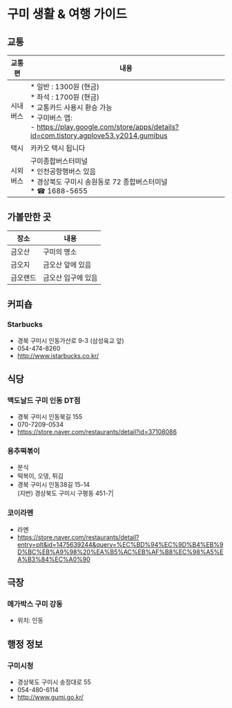 
# 구미 생활 & 여행 가이드

## 교통

교통편| 내용  
--------|---------------------------------------------------------------------------------------------------
시내버스 |* 일반 : 1300원 (현금)<br>* 좌석 : 1700원 (현금)  <br>* 교통카드 사용시 환승 가능<br>* 구미버스 앱:<br>  - https://play.google.com/store/apps/details?id=com.tistory.agplove53.y2014.gumibus<br> 
택시     | 카카오 택시 됩니다  
시외버스 | 구미종합버스터미널<br>* 인천공항행버스 있음<br>* 경상북도 구미시 송원동로 72 종합버스터미널<br>* ☎ 1688-5655


## 가볼만한 곳

장소    | 내용
--------|----------------------------------------------
금오산  | 구미의 명소
금오지  | 금오산 앞에 있음
금오랜드| 금오산 입구에 있음


## 커피숍

### Starbucks
* 경북 구미시 인동가산로 9-3 (삼성육교 앞)
* 054-474-8260
* http://www.istarbucks.co.kr/


## 식당

### 맥도날드 구미 인동 DT점
* 경북 구미시 인동북길 155
* 070-7209-0534
* https://store.naver.com/restaurants/detail?id=37108086

### 용추떡볶이
* 분식
* 떡복이, 오뎅, 튀김
* 경북 구미시 인동38길 15-14<br>(지번) 경상북도 구미시 구평동 451-7|

### 코이라멘
* 라멘
* https://store.naver.com/restaurants/detail?entry=plt&id=1475639244&query=%EC%BD%94%EC%9D%B4%EB%9D%BC%EB%A9%98%20%EA%B5%AC%EB%AF%B8%EC%98%A5%EA%B3%84%EC%A0%90

## 극장

### 메가박스 구미 강동  
* 위치: 인동    

## 행정 정보

### 구미시청 
* 경상북도 구미시 송정대로 55
* 054-480-6114
* http://www.gumi.go.kr/ 